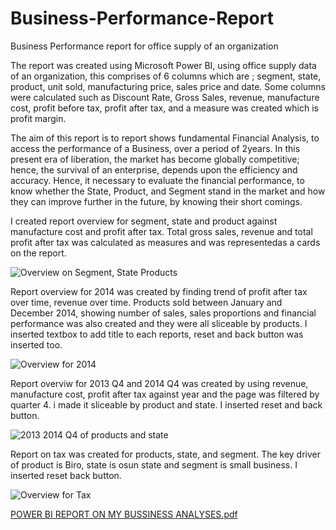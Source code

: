 # Business-Performance-Report
Business Performance report for office supply of an organization

The report was created using Microsoft Power BI, using office supply data of an organization, this comprises of 6 columns which are ; segment, state, product, unit sold, manufacturing price, sales price and date. Some columns were calculated such as Discount Rate, Gross Sales, revenue, manufacture cost, profit before tax, profit after tax, and a measure was created which is profit margin.

The aim of  this report is to report shows fundamental Financial Analysis, to access the performance of a Business, over a period of 2years. In this present era of liberation, the market has become globally competitive; hence, the survival of an enterprise, depends upon the efficiency and accuracy.
Hence, it necessary to evaluate the financial performance, to know whether the State, Product, and Segment stand in the market and how they can improve further in the future, by knowing their short comings.

I created report overview for segment, state and product against manufacture cost and profit after tax. Total gross sales, revenue and total profit after tax was calculated as measures and was representedas a cards on the report.

![Overview on Segment, State   Products](https://user-images.githubusercontent.com/72547309/212215055-e587388e-e8a3-45b2-a55e-42fad4810428.jpg)


Report overview for 2014 was created by finding trend of profit after tax over time, revenue over time. Products sold between January and December 2014,
showing number of sales, sales proportions and financial performance was also created and they were all sliceable by products. I inserted textbox to add title to each reports, reset and back button was inserted too.

![Overview for 2014](https://user-images.githubusercontent.com/72547309/212215493-1c5cb5e0-2ecf-4abb-be8b-acf109c694dd.jpg)


Report overviw for 2013 Q4 and 2014 Q4 was created by using revenue, manufacture cost, profit after tax against year and the page was filtered by quarter 4. i made it sliceable by product and state. I inserted reset and back button.

![2013   2014 Q4 of products and state](https://user-images.githubusercontent.com/72547309/212215578-b0c496e6-44e0-4b52-8277-4f8f5ecd4ebc.jpg)


Report on tax was created for products, state, and segment. The key driver of product is Biro, state is osun state and segment is small business. I inserted reset back button.

![Overview for Tax](https://user-images.githubusercontent.com/72547309/212216986-f05052bf-bc37-4a72-b2d9-eb3d0cd16250.jpg)



[POWER BI REPORT ON MY BUSSINESS ANALYSES.pdf](https://github.com/Adewumi25-tech/Business-Performance-Report/files/10407300/POWER.BI.REPORT.ON.MY.BUSSINESS.ANALYSES.pdf)







